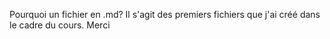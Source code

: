 Pourquoi un fichier en .md?
Il s'agit des premiers fichiers que j'ai créé dans le cadre du cours.
Merci

